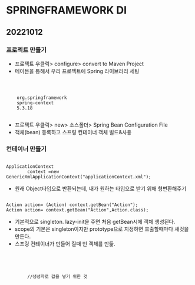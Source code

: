 # SPRINGFRAMEWORK DI
## 20221012
### 프로젝트 만들기
- 프로젝트 우클릭> configure> convert to Maven Project
- 메이븐을 통해서 우리 프로젝트에 Spring 라이브러리 세팅
<pre><code>
<!-- https://mvnrepository.com/artifact/org.springframework/spring-context -->
<dependency>
    <groupId>org.springframework</groupId>
    <artifactId>spring-context</artifactId>
    <version>5.3.18</version>
</dependency>
</pre></code>
- 프로젝트 우클릭> new> 소스폴더> Spring Bean Configuration File
- 객체(bean) 등록하고 스프링 컨테이너 객체 빌드&사용
### 컨테이너 만들기 
<pre><code>
ApplicationContext
		context =new GenericXmlApplicationContext("applicationContext.xml");
</pre></code>
- 원래 Object타입으로 반환되는데, 내가 원하는 타입으로 받기 위해 형변환해주기 
<pre><code>
Action action= (Action) context.getBean("Action");
Action action= context.getBean("Action",Action.class);
</pre></code>
- 기본적으로 singleton. lazy-init을 주면 처음 getBean시에 객체 생성된다.
- scope의 기본은 singleton이지만 prototype으로 지정하면 호출할때마다 새것을 만든다.
- 스프링 컨테이너가 만들어 질때 빈 객체를 만듦.
<pre><code> 
<bean class="com.ssafy.ws.Action" id="action"></bean>
	<bean class="com.ssafy.ws.Audience" id="audience">
		<constructor-arg name="movie" ref="action"></constructor-arg>
        //생성자로 값을 넣기 위한 것
    </bean>
</pre></code>

